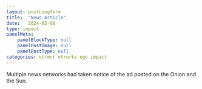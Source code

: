 ```yaml
---
layout: postLongform
title:  "News Article"
date:   2024-05-08
type: impact
panelMeta:
    panelBlockType: null
    panelPostImage: null
    panelPostType: null
categories: otrmrr otrwrks ego impact
---
```

Multiple news networks had taken notice of the ad posted on the Onion and the Sun.